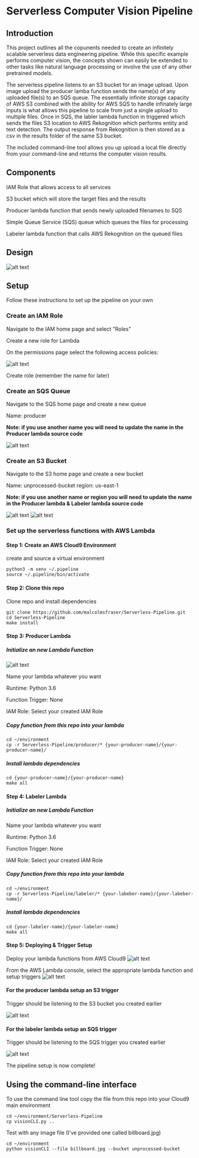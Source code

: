 # Serverless Computer Vision Pipeline

## Introduction

This project outlines all the copunents needed to create an infinitely scalable serverless data engineering pipeline. While this specific example performs computer vision, the concepts shown can easily be extended to other tasks like natural language processing or involve the use of any other pretrained models.

The serverless pipeline listens to an S3 bucket for an image upload. Upon image upload the producer lamba function sends the name(s) of any uploaded file(s) to an SQS queue. The essentially infinite storage capacity of AWS S3 combined with the ability for AWS SQS to handle infinately large inputs is what allows this pipeline to scale from just a single upload to multiple files. Once in SQS, the labler lambda function in triggered which sends the files S3 location to AWS Rekognition which performs entity and text detection. The output response from Rekognition is then stored as a csv in the results folder of the same S3 bucket.

The included command-line tool allows you up upload a local file directly from your command-line and returns the computer vision results.

## Components

IAM Role that allows access to all services

S3 bucket which will store the target files and the results 

Producer lambda function that sends newly uploaded filenames to SQS

Simple Queue Service (SQS) queue which queues the files for processing

Labeler lambda function that calls AWS Rekognition on the queued files


## Design
![alt text](https://github.com/malcolmsfraser/Serverless-Pipeline/blob/main/Images/pipeline%20diagram.png)

## Setup
Follow these instructions to set up the pipeline on your own

### Create an IAM Role
Navigate to the IAM home page and select "Roles"

Create a new role for Lambda

On the permissions page select the following access policies:

![alt text](https://github.com/malcolmsfraser/Serverless-Pipeline/blob/main/Images/IamRoles.png)

Create role (remember the name for later)

### Create an SQS Queue
Navigate to the SQS home page and create a new queue

Name: producer

**Note: if you use another name you will need to update the name in the Producer lambda source code**

![alt text](https://github.com/malcolmsfraser/Serverless-Pipeline/blob/main/Images/UpdateProducer.png)
### Create an S3 Bucket
Navigate to the S3 home page and create a new bucket

Name: unprocessed-bucket
region: us-east-1

**Note: if you use another name or region you will need to update the name in the Producer lambda & Labeler lambda source code**

![alt text](https://github.com/malcolmsfraser/Serverless-Pipeline/blob/main/Images/UpdateLabeler.png)
![alt text](https://github.com/malcolmsfraser/Serverless-Pipeline/blob/main/Images/UpdateProducer.png)

### Set up the serverless functions with AWS Lambda
#### Step 1: Create an AWS Cloud9 Environment
create and source a virtual environment
```{bash}
python3 -m venv ~/.pipeline
source ~/.pipeline/bin/activate
```
#### Step 2: Clone this repo
Clone repo and install dependencies
```{bash}
git clone https://github.com/malcolmsfraser/Serverless-Pipeline.git
cd Serverless-Pipeline
make install
```

#### Step 3: Producer Lambda
##### Initialize an new Lambda Function
![alt text](https://github.com/malcolmsfraser/Serverless-Pipeline/blob/main/Images/Lambda1.png)

Name your lambda whatever you want

Runtime: Python 3.6

Function Trigger: None

IAM Role: Select your created IAM Role

##### Copy function from this repo into your lambda
```{bash}
cd ~/environment
cp -r Serverless-Pipeline/producer/* {your-producer-name}/{your-producer-name}/
```
##### Install lambda dependencies
```{bash}
cd {your-producer-name}/{your-producer-name}
make all
```

#### Step 4: Labeler Lambda
##### Initialize an new Lambda Function
Name your lambda whatever you want

Runtime: Python 3.6

Function Trigger: None

IAM Role: Select your created IAM Role

##### Copy function from this repo into your lambda
```{bash}
cd ~/environment
cp -r Serverless-Pipeline/labeler/* {your-labeber-name}/{your-labeber-name}/
```
##### Install lambda dependencies
```{bash}
cd {your-labeler-name}/{your-labeler-name}
make all
```
#### Step 5: Deploying & Trigger Setup
Deploy your lambda functions from AWS Cloud9
![alt text](https://github.com/malcolmsfraser/Serverless-Pipeline/blob/main/Images/LambdaDeploy.png)

From the AWS Lambda console, select the appropriate lambda function and setup triggers
![alt text](https://github.com/malcolmsfraser/Serverless-Pipeline/blob/main/Images/Lambda2.png)

#### For the producer lambda setup an S3 trigger
Trigger should be listening to the S3 bucket you created earlier

![alt text](https://github.com/malcolmsfraser/Serverless-Pipeline/blob/main/Images/lambdaProdTrigger.png)

#### For the labeler lambda setup an SQS trigger
Trigger should be listening to the SQS trigger you created earlier

![alt text](https://github.com/malcolmsfraser/Serverless-Pipeline/blob/main/Images/lambdaLabTrigger.png)

The pipeline setup is now complete!

## Using the command-line interface
To use the command line tool copy the file from this repo into your Cloud9 main environment
```{bash}
cd ~/environment/Serverless-Pipeline
cp visionCLI.py ..
```

Test with any image file (I've provided one called billboard.jpg)
```{bash}
cd ~/environment
python visionCLI --file billboard.jpg --bucket unprocessed-bucket
```

